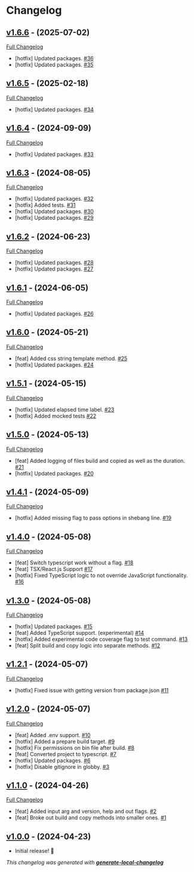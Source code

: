 # Changelog

## [v1.6.6](https://github.com/neogeek/onlybuild/tree/v1.6.6) - (2025-07-02)

[Full Changelog](https://github.com/neogeek/onlybuild/compare/v1.6.5...v1.6.6)

- [hotfix] Updated packages. [#36](https://github.com/neogeek/onlybuild/pull/36)
- [hotfix] Updated packages. [#35](https://github.com/neogeek/onlybuild/pull/35)

## [v1.6.5](https://github.com/neogeek/onlybuild/tree/v1.6.5) - (2025-02-18)

[Full Changelog](https://github.com/neogeek/onlybuild/compare/v1.6.4...v1.6.5)

- [hotfix] Updated packages. [#34](https://github.com/neogeek/onlybuild/pull/34)

## [v1.6.4](https://github.com/neogeek/onlybuild/tree/v1.6.4) - (2024-09-09)

[Full Changelog](https://github.com/neogeek/onlybuild/compare/v1.6.3...v1.6.4)

- [hotfix] Updated packages. [#33](https://github.com/neogeek/onlybuild/pull/33)

## [v1.6.3](https://github.com/neogeek/onlybuild/tree/v1.6.3) - (2024-08-05)

[Full Changelog](https://github.com/neogeek/onlybuild/compare/v1.6.2...v1.6.3)

- [hotfix] Updated packages. [#32](https://github.com/neogeek/onlybuild/pull/32)
- [hotfix] Added tests. [#31](https://github.com/neogeek/onlybuild/pull/31)
- [hotfix] Updated packages. [#30](https://github.com/neogeek/onlybuild/pull/30)
- [hotfix] Updated packages. [#29](https://github.com/neogeek/onlybuild/pull/29)

## [v1.6.2](https://github.com/neogeek/onlybuild/tree/v1.6.2) - (2024-06-23)

[Full Changelog](https://github.com/neogeek/onlybuild/compare/v1.6.1...v1.6.2)

- [hotfix] Updated packages. [#28](https://github.com/neogeek/onlybuild/pull/28)
- [hotfix] Updated packages. [#27](https://github.com/neogeek/onlybuild/pull/27)

## [v1.6.1](https://github.com/neogeek/onlybuild/tree/v1.6.1) - (2024-06-05)

[Full Changelog](https://github.com/neogeek/onlybuild/compare/v1.6.0...v1.6.1)

- [hotfix] Updated packages. [#26](https://github.com/neogeek/onlybuild/pull/26)

## [v1.6.0](https://github.com/neogeek/onlybuild/tree/v1.6.0) - (2024-05-21)

[Full Changelog](https://github.com/neogeek/onlybuild/compare/v1.5.1...v1.6.0)

- [feat] Added css string template method. [#25](https://github.com/neogeek/onlybuild/pull/25)
- [hotfix] Updated packages. [#24](https://github.com/neogeek/onlybuild/pull/24)

## [v1.5.1](https://github.com/neogeek/onlybuild/tree/v1.5.1) - (2024-05-15)

[Full Changelog](https://github.com/neogeek/onlybuild/compare/v1.5.0...v1.5.1)

- [hotfix] Updated elapsed time label. [#23](https://github.com/neogeek/onlybuild/pull/23)
- [hotfix] Added mocked tests [#22](https://github.com/neogeek/onlybuild/pull/22)

## [v1.5.0](https://github.com/neogeek/onlybuild/tree/v1.5.0) - (2024-05-13)

[Full Changelog](https://github.com/neogeek/onlybuild/compare/v1.4.1...v1.5.0)

- [feat] Added logging of files build and copied as well as the duration. [#21](https://github.com/neogeek/onlybuild/pull/21)
- [hotfix] Updated packages. [#20](https://github.com/neogeek/onlybuild/pull/20)

## [v1.4.1](https://github.com/neogeek/onlybuild/tree/v1.4.1) - (2024-05-09)

[Full Changelog](https://github.com/neogeek/onlybuild/compare/v1.4.0...v1.4.1)

- [hotfix] Added missing flag to pass options in shebang line. [#19](https://github.com/neogeek/onlybuild/pull/19)

## [v1.4.0](https://github.com/neogeek/onlybuild/tree/v1.4.0) - (2024-05-08)

[Full Changelog](https://github.com/neogeek/onlybuild/compare/v1.3.0...v1.4.0)

- [feat] Switch typescript work without a flag. [#18](https://github.com/neogeek/onlybuild/pull/18)
- [feat] TSX/React.js Support [#17](https://github.com/neogeek/onlybuild/pull/17)
- [hotfix] Fixed TypeScript logic to not override JavaScript functionality. [#16](https://github.com/neogeek/onlybuild/pull/16)

## [v1.3.0](https://github.com/neogeek/onlybuild/tree/v1.3.0) - (2024-05-08)

[Full Changelog](https://github.com/neogeek/onlybuild/compare/v1.2.1...v1.3.0)

- [hotfix] Updated packages. [#15](https://github.com/neogeek/onlybuild/pull/15)
- [feat] Added TypeScript support. (experimental) [#14](https://github.com/neogeek/onlybuild/pull/14)
- [hotfix] Added experimental code coverage flag to test command. [#13](https://github.com/neogeek/onlybuild/pull/13)
- [feat] Split build and copy logic into separate methods. [#12](https://github.com/neogeek/onlybuild/pull/12)

## [v1.2.1](https://github.com/neogeek/onlybuild/tree/v1.2.1) - (2024-05-07)

[Full Changelog](https://github.com/neogeek/onlybuild/compare/v1.2.0...v1.2.1)

- [hotfix] Fixed issue with getting version from package.json [#11](https://github.com/neogeek/onlybuild/pull/11)

## [v1.2.0](https://github.com/neogeek/onlybuild/tree/v1.2.0) - (2024-05-07)

[Full Changelog](https://github.com/neogeek/onlybuild/compare/v1.1.0...v1.2.0)

- [feat] Added .env support. [#10](https://github.com/neogeek/onlybuild/pull/10)
- [hotfix] Added a prepare build target. [#9](https://github.com/neogeek/onlybuild/pull/9)
- [hotfix] Fix permissions on bin file after build. [#8](https://github.com/neogeek/onlybuild/pull/8)
- [feat] Converted project to typescript. [#7](https://github.com/neogeek/onlybuild/pull/7)
- [hotfix] Updated packages. [#6](https://github.com/neogeek/onlybuild/pull/6)
- [hotfix] Disable gitignore in globby. [#3](https://github.com/neogeek/onlybuild/pull/3)

## [v1.1.0](https://github.com/neogeek/onlybuild/tree/v1.1.0) - (2024-04-26)

[Full Changelog](https://github.com/neogeek/onlybuild/compare/v1.0.0...v1.1.0)

- [feat] Added input arg and version, help and out flags. [#2](https://github.com/neogeek/onlybuild/pull/2)
- [feat] Broke out build and copy methods into smaller ones. [#1](https://github.com/neogeek/onlybuild/pull/1)

## [v1.0.0](https://github.com/neogeek/onlybuild/tree/v1.0.0) - (2024-04-23)

- Initial release! 🎉

_This changelog was generated with **[generate-local-changelog](https://github.com/neogeek/generate-local-changelog)**_
